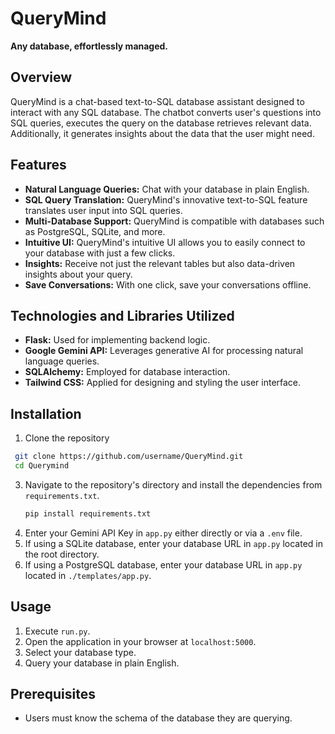 # QueryMind
**Any database, effortlessly managed.**

## Overview
QueryMind is a chat-based text-to-SQL database assistant designed to interact with any SQL database. The chatbot converts user's questions into SQL queries, executes the query on the database retrieves relevant data. Additionally, it generates insights about the data that the user might need.

## Features
- **Natural Language Queries:** Chat with your database in plain English.
- **SQL Query Translation:** QueryMind's innovative text-to-SQL feature translates user input into SQL queries.
- **Multi-Database Support:** QueryMind is compatible with databases such as PostgreSQL, SQLite, and more.
- **Intuitive UI:** QueryMind's intuitive UI allows you to easily connect to your database with just a few clicks.
- **Insights:** Receive not just the relevant tables but also data-driven insights about your query.
- **Save Conversations:** With one click, save your conversations offline.

## Technologies and Libraries Utilized
- **Flask:** Used for implementing backend logic.
- **Google Gemini API:** Leverages generative AI for processing natural language queries.
- **SQLAlchemy:** Employed for database interaction.
- **Tailwind CSS:** Applied for designing and styling the user interface.

## Installation
1. Clone the repository
  ```bash
   git clone https://github.com/username/QueryMind.git
   cd Querymind
   ```
3. Navigate to the repository's directory and install the dependencies from `requirements.txt`.
    ```bash
   pip install requirements.txt
   ```
5. Enter your Gemini API Key in `app.py` either directly or via a `.env` file.
6. If using a SQLite database, enter your database URL in `app.py` located in the root directory.
7. If using a PostgreSQL database, enter your database URL in `app.py` located in `./templates/app.py`.

## Usage
1. Execute `run.py`.
2. Open the application in your browser at `localhost:5000`.
3. Select your database type.
4. Query your database in plain English.

## Prerequisites
- Users must know the schema of the database they are querying.

